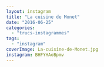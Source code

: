 ```yaml
---
layout: instagram
title: "La cuisine de Monet"
date: "2016-06-25"
categories: 
  - "trucs-instagrammes"
tags: 
  - "instagram"
coverImage: La-cuisine-de-Monet.jpg
instagram: BHFYHAoBpmv
---
```

